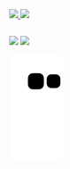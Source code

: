<div>
  <a href="https://github.com/devJuanGoncalves">
  <img height="145em" src="https://github-readme-stats.vercel.app/api?username=devJuanGoncalves&show_icons=true&theme=dracula&include_all_commits=true&count_private=true"/>
  <img height="145em" src="https://github-readme-stats.vercel.app/api/top-langs/?username=devJuanGoncalves&layout=compact&langs_count=7&theme=dracula"/>
</div>

  ##
  
<div> 
  <a href = "mailto:juan.goncalves.dev@gmail.com"><img src="https://img.shields.io/badge/-Gmail-%23333?style=for-the-badge&logo=gmail&logoColor=white" target="_blank"></a>
  <a href="https://www.linkedin.com/in/juan-pablo-gonçalves-3268a8147" target="_blank"><img src="https://img.shields.io/badge/-LinkedIn-%230077B5?style=for-the-badge&logo=linkedin&logoColor=white" target="_blank"></a> 
 
  ![Snake animation](https://github.com/rafaballerini/rafaballerini/blob/output/github-contribution-grid-snake.svg)
 
</div>

